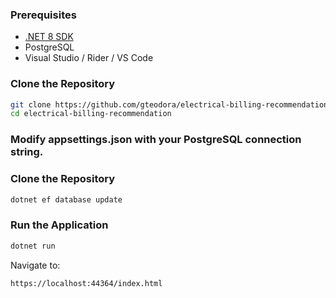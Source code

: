 ### Prerequisites

- [.NET 8 SDK](https://dotnet.microsoft.com/en-us/download)
- PostgreSQL
- Visual Studio / Rider / VS Code

### Clone the Repository

```bash
git clone https://github.com/gteodora/electrical-billing-recommendation.git
cd electrical-billing-recommendation
```

### Modify appsettings.json with your PostgreSQL connection string.

### Clone the Repository
```bash
dotnet ef database update
```

### Run the Application
```bash
dotnet run
```
Navigate to:
```bash
https://localhost:44364/index.html
```
